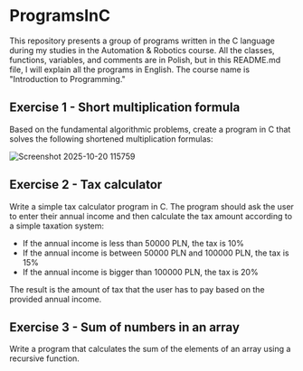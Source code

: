 # ProgramsInC #
This repository presents a group of programs written in the C language during my studies in the Automation & Robotics course. All the classes, functions, variables, and comments are in Polish, but in this README.md file, I will explain all the programs in English. The course name is "Introduction to Programming." 

## Exercise 1 - Short multiplication formula ##

Based on the fundamental algorithmic problems, create a program in C that solves the following shortened multiplication formulas:


![Screenshot 2025-10-20 115759](https://github.com/user-attachments/assets/4dbab7fc-400e-4381-bff6-9936ba31dd3f)

## Exercise 2 - Tax calculator ##

Write a simple tax calculator program in C. The program should ask the user to enter their annual income and then calculate the tax amount according to a simple taxation system:

* If the annual income is less than 50000 PLN, the tax is 10%
* If the annual income is between 50000 PLN and 100000 PLN, the tax is 15%
* If the annual income is bigger than 100000 PLN, the tax is 20%

The result is the amount of tax that the user has to pay based on the provided annual income.

## Exercise 3 - Sum of numbers in an array ##

Write a program that calculates the sum of the elements of an array using a recursive function.
